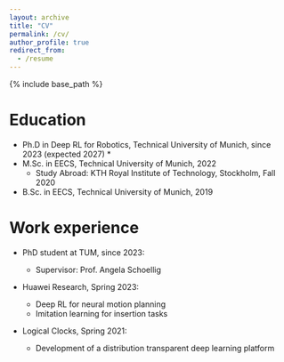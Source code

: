 ```yaml
---
layout: archive
title: "CV"
permalink: /cv/
author_profile: true
redirect_from:
  - /resume
---
```


{% include base_path %}

Education
=========
* Ph.D in Deep RL for Robotics, Technical University of Munich, since 2023 (expected 2027)
  * 
* M.Sc. in EECS, Technical University of Munich, 2022
  * Study Abroad: KTH Royal Institute of Technology, Stockholm, Fall 2020
* B.Sc. in EECS, Technical University of Munich, 2019

Work experience
======
* PhD student at TUM, since 2023:
  * Supervisor: Prof. Angela Schoellig

* Huawei Research, Spring 2023:
  * Deep RL for neural motion planning
  * Imitation learning for insertion tasks

* Logical Clocks, Spring 2021:
  * Development of a distribution transparent deep learning platform
  
